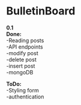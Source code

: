 # BulletinBoard

<b>0.1</b>
<br>
<b>Done:</b>
<br>
-Reading posts 
<br>
-API endpoints 
<br>
-modify post
<br>
-delete post
<br>
-insert post
<br>
-mongoDB


<b>ToDo:</b>
<br>
-Styling form
<br>
-authentication
